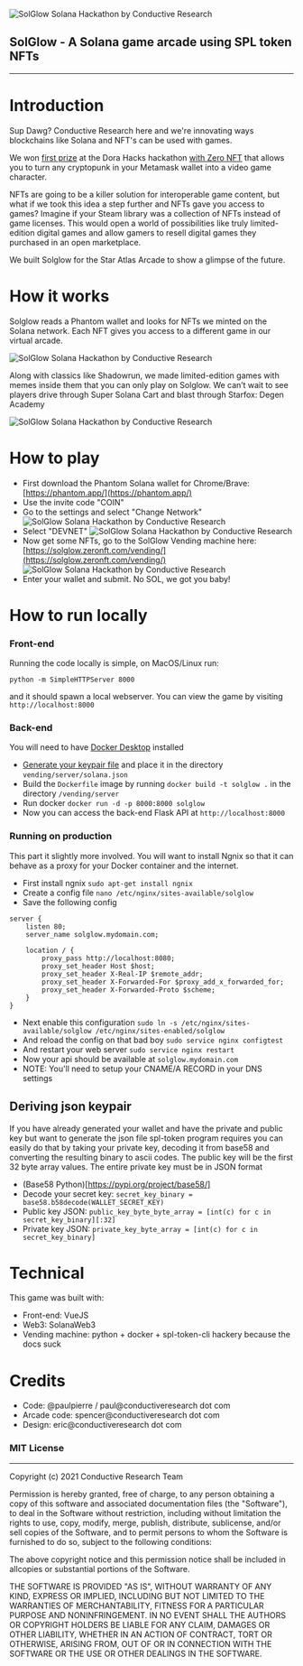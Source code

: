 ![SolGlow Solana Hackathon by Conductive Research](https://github.com/paulpierre/solglow-hackathon/blob/master/readme/git_hero_1.png?raw=true)


## SolGlow - A Solana game arcade using SPL token NFTs

- - -

# Introduction

Sup Dawg? Conductive Research here and we're innovating ways blockchains like Solana and NFT's can be used with games.

We won [first prize](https://www.theblockbeats.com/en/flash/34946) at the Dora Hacks hackathon [with Zero NFT](https://dora.zeronft.com/) that allows you to turn any cryptopunk in your Metamask wallet into a video game character.

NFTs are going to be a killer solution for interoperable game content, but what if we took this idea a step further and NFTs gave you access to games? Imagine if your Steam library was a collection of NFTs instead of game licenses. This would open a world of possibilities like truly limited-edition digital games and allow gamers to resell digital games they purchased in an open marketplace.

We built Solglow for the Star Atlas Arcade to show a glimpse of the future. 

# How it works

Solglow reads a Phantom wallet and looks for NFTs we minted on the Solana network. Each NFT gives you access to a different game in our virtual arcade. 

![SolGlow Solana Hackathon by Conductive Research](https://github.com/paulpierre/solglow-hackathon/blob/master/readme/git_hero_2.png?raw=true)

Along with classics like Shadowrun, we made limited-edition games with memes inside them that you can only play on Solglow. We can’t wait to see players drive through Super Solana Cart and blast through Starfox: Degen Academy

![SolGlow Solana Hackathon by Conductive Research](https://github.com/paulpierre/solglow-hackathon/blob/master/readme/git_hero_3.png?raw=true)

# How to play

* First download the Phantom Solana wallet for Chrome/Brave: [https://phantom.app/](https://phantom.app/)
* Use the invite code "COIN"
* Go to the settings and select "Change Network"
![SolGlow Solana Hackathon by Conductive Research](https://github.com/paulpierre/solglow-hackathon/blob/master/readme/instructions_1.png?raw=true)
* Select "DEVNET"
![SolGlow Solana Hackathon by Conductive Research](https://github.com/paulpierre/solglow-hackathon/blob/master/readme/instructions_2.png?raw=true)
* Now get some NFTs, go to the SolGlow Vending machine here: [https://solglow.zeronft.com/vending/](https://solglow.zeronft.com/vending/)
![SolGlow Solana Hackathon by Conductive Research](https://github.com/paulpierre/solglow-hackathon/blob/master/readme/git_hero_4.png?raw=true)
* Enter your wallet and submit. No SOL, we got you baby!

# How to run locally


### Front-end
Running the code locally is simple, on MacOS/Linux run:

`python -m SimpleHTTPServer 8000`

and it should spawn a local webserver. You can view the game by visiting `http://localhost:8000`

### Back-end

You will need to have [Docker Desktop](https://www.docker.com/products/docker-desktop) installed

* [Generate your keypair file](https://spl.solana.com/token) and place it in the directory `vending/server/solana.json`
* Build the `Dockerfile` image by running `docker build -t solglow .` in the directory `/vending/server`
* Run docker `docker run -d -p 8000:8000 solglow`
* Now you can access the back-end Flask API at `http://localhost:8000`

### Running on production

This part it slightly more involved. You will want to install Ngnix so that it can behave as a proxy for your Docker container and the internet.

* First install ngnix `sudo apt-get install ngnix`
* Create a config file `nano /etc/nginx/sites-available/solglow`
* Save the following config
```
server {
    listen 80;
    server_name solglow.mydomain.com;

    location / {
        proxy_pass http://localhost:8080;
        proxy_set_header Host $host;
        proxy_set_header X-Real-IP $remote_addr;
        proxy_set_header X-Forwarded-For $proxy_add_x_forwarded_for;
        proxy_set_header X-Forwarded-Proto $scheme;
    }
}
```
* Next enable this configuration `sudo ln -s /etc/nginx/sites-available/solglow /etc/nginx/sites-enabled/solglow`
* And reload the config on that bad boy `sudo service nginx configtest`
* And restart your web server `sudo service nginx restart`
* Now your api should be available at `solglow.mydomain.com`
* NOTE: You'll need to setup your CNAME/A RECORD in your DNS settings

## Deriving json keypair

If you have already generated your wallet and have the private and public key but want to generate the json file spl-token program requires you can easily do that by taking your private key, decoding it from base58 and converting the resulting binary to ascii codes. The public key will be the first 32 byte array values. The entire private key must be in JSON format

* (Base58 Python)[https://pypi.org/project/base58/]
* Decode your secret key: `secret_key_binary = base58.b58decode(WALLET_SECRET_KEY)`
* Public key JSON: `public_key_byte_byte_array = [int(c) for c in secret_key_binary][:32]`
* Private key JSON: `private_key_byte_array = [int(c) for c in secret_key_binary]`

# Technical

This game was built with:
* Front-end: VueJS
* Web3: SolanaWeb3
* Vending machine: python + docker + spl-token-cli hackery because the docs suck


# Credits

* Code: @paulpierre / paul@conductiveresearch dot com
* Arcade code: spencer@conductiveresearch dot com
* Design: eric@conductiveresearch dot com


### MIT License
- - -

Copyright (c) 2021 Conductive Research Team

Permission is hereby granted, free of charge, to any person obtaining a copy
of this software and associated documentation files (the "Software"), to deal
in the Software without restriction, including without limitation the rights
to use, copy, modify, merge, publish, distribute, sublicense, and/or sell
copies of the Software, and to permit persons to whom the Software is
furnished to do so, subject to the following conditions:

The above copyright notice and this permission notice shall be included in allcopies or substantial portions of the Software.

THE SOFTWARE IS PROVIDED "AS IS", WITHOUT WARRANTY OF ANY KIND, EXPRESS OR IMPLIED, INCLUDING BUT NOT LIMITED TO THE WARRANTIES OF MERCHANTABILITY, FITNESS FOR A PARTICULAR PURPOSE AND NONINFRINGEMENT. IN NO EVENT SHALL THE
AUTHORS OR COPYRIGHT HOLDERS BE LIABLE FOR ANY CLAIM, DAMAGES OR OTHER LIABILITY, WHETHER IN AN ACTION OF CONTRACT, TORT OR OTHERWISE, ARISING FROM, OUT OF OR IN CONNECTION WITH THE SOFTWARE OR THE USE OR OTHER DEALINGS IN THE SOFTWARE.
